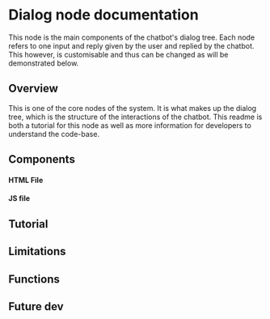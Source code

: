 # Dialog node documentation
This node is the main components of the chatbot's dialog tree. Each node refers to one input and reply given by
the user and replied by the chatbot. This however, is customisable and thus can be changed as will be demonstrated 
below. 
## Overview
This is one of the core nodes of the system. It is what makes up the dialog tree, which is the 
structure of the interactions of the chatbot. This readme is both a tutorial for this node as well as 
more information for developers to understand the code-base. 

## Components

#### HTML File

#### JS file

## Tutorial

## Limitations

## Functions

## Future dev